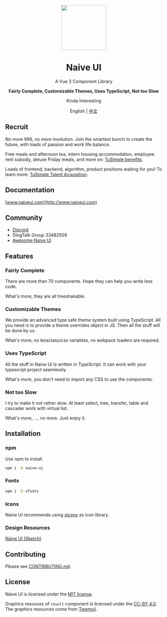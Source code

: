 <p align="center">
  <img width="144px" src="https://naiveui.oss-cn-hongkong.aliyuncs.com/naivelogo.svg" />
</p>

<h1 align="center">Naive UI</h1>
<p align="center">A Vue 3 Component Library</p>
<p align="center"><b>Fairly Complete, Customizable Themes, Uses TypeScript, Not too Slow</b></p>
<p align="center">Kinda Interesting</p>

<p align="center">English | <a href="README.zh-CN.md">中文</a></p>

## Recruit
No more 996, no more involution. Join the smartest bunch to create the future, with loads of passion and work life balance.

Free meals and afternoon tea, intern housing accommodation, employee rent subsidy, deluxe Friday meals, and more on: [TuSimple benefits](https://app.mokahr.com/campus_apply/tusenweilai/3232#/?anchorName=5583330542&sourceToken=).

Loads of frontend, backend, algorithm, product positions waiting for you! To learn more: [TuSimple Talent Acquisition](https://app.mokahr.com/campus_apply/tusenweilai/3232#/).
## Documentation

[www.naiveui.com](http://www.naiveui.com)

## Community

- [Discord](https://discord.gg/Pqv7Mev5Dd)
- DingTalk Group 33482509
- [Awesome Naive UI](https://github.com/naive-ui/awesome-naive)

## Features

### Fairly Complete

There are more than 70 components. Hope they can help you write less code.

What's more, they are all treeshakable.

### Customizable Themes

We provide an advanced type safe theme system built using TypeScript. All you need is to provide a theme overrides object in JS. Then all the stuff will be done by us.

What's more, no less/sass/css variables, no webpack loaders are required.

### Uses TypeScript

All the stuff in Naive UI is written in TypeScript. It can work with your typescript project seamlessly.

What's more, you don't need to import any CSS to use the components.

### Not too Slow

I try to make it not rather slow. At least select, tree, transfer, table and cascader work with virtual list.

What's more, ..., no more. Just enjoy it.

## Installation

### npm

Use npm to install.

```bash
npm i -D naive-ui
```

### Fonts

```bash
npm i -D vfonts
```

### Icons

Naive UI recommends using [xicons](https://www.xicons.org) as icon library.

### Design Resources

[Naive UI (Sketch)](https://naive-ui.oss-accelerate.aliyuncs.com/NaiveUI-Design-Library%28Square-Corner%29.sketch).

## Contributing

Please see [CONTRIBUTING.md](https://github.com/TuSimple/naive-ui/blob/main/CONTRIBUTING.md).

## License

Naive UI is licensed under the [MIT license](https://opensource.org/licenses/MIT).

Graphics resouces of `result` component is licensed under the [CC-BY 4.0](https://creativecommons.org/licenses/by/4.0/). The graphics resources come from [Twemoji](https://github.com/twitter/twemoji).

